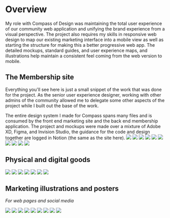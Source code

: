 # Overview

My role with Compass of Design was maintaining the total user experience of our community web application and unifying the brand experience from a visual perspective. The project also requires my skills in responsive web design to map our existing marketing interface into a mobile view as well as starting the structure for making this a better progressive web app. The detailed mockups, standard guides, and user experience maps, and illustrations help maintain a consistent feel coming from the web version to mobile.

## The Membership site

Everything you'll see here is just a small snippet of the work that was done for the project. As the senior user experience designer, working with other admins of the community allowed me to delegate some other aspects of the project while I built out the base of the work.

The entire design system I made for Compass spans many files and is consumed by the front end marketing site and the back end membership application. The project and mockups were made over a mixture of Adobe XD, Figma, and Invision Studio, the guidance for the code and design together are logged in Notion (the same as the site here).
![](/assets/img/work/cod/1.png)
![](/assets/img/work/cod/2.png)
![](/assets/img/work/cod/3.png)
![](/assets/img/work/cod/4.png)
![](/assets/img/work/cod/5.png)
![](/assets/img/work/cod/6.png)
![](/assets/img/work/cod/7.png)
![](/assets/img/work/cod/8.png)
![](/assets/img/work/cod/9.png)
![](/assets/img/work/cod/10.png)

## Physical and digital goods

![](/assets/img/work/cod/11.png)
![](/assets/img/work/cod/12.png)
![](/assets/img/work/cod/13.png)
![](/assets/img/work/cod/14.png)
![](/assets/img/work/cod/15.png)
![](/assets/img/work/cod/16.png)
![](/assets/img/work/cod/17.gif)

## Marketing illustrations and posters

_For web pages and social media_

![](/assets/img/work/cod/18.png)
![](/assets/img/work/cod/19.png)
![](/assets/img/work/cod/20.png)
![](/assets/img/work/cod/21.png)
![](/assets/img/work/cod/22.png)
![](/assets/img/work/cod/23.png)
![](/assets/img/work/cod/24.png)
![](/assets/img/work/cod/25.png)
![](/assets/img/work/cod/26.png)
